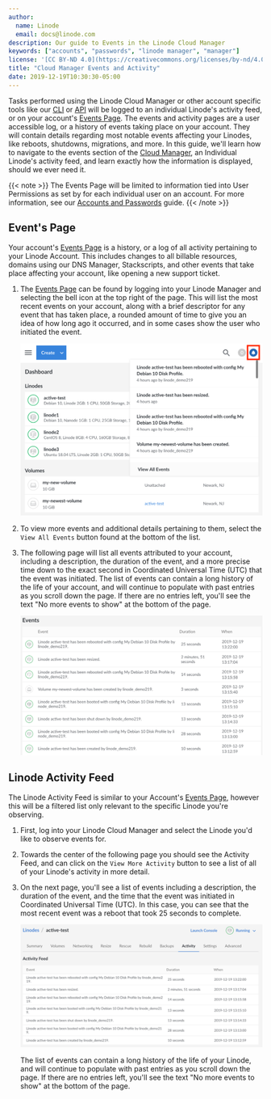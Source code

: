 ```yaml
---
author:
  name: Linode
  email: docs@linode.com
description: Our guide to Events in the Linode Cloud Manager
keywords: ["accounts", "passwords", "linode manager", "manager"]
license: '[CC BY-ND 4.0](https://creativecommons.org/licenses/by-nd/4.0)'
title: "Cloud Manager Events and Activity"
date: 2019-12-19T10:30:30-05:00
---
```


Tasks performed using the Linode Cloud Manager or other account specific tools like our [CLI](https://www.linode.com/docs/platform/api/linode-cli/) or [API](https://www.linode.com/products/api/) will be logged to an individual Linode's activity feed, or on your account's [Events Page](https://cloud.linode.com/events). The events and activity pages are a user accessible log, or a history of events taking place on your account. They will contain details regarding most notable events affecting your Linodes, like reboots, shutdowns, migrations, and more. In this guide, we'll learn how to navigate to the events section of the [Cloud Manager](https://cloud.linode.com), an Individual Linode's activity feed, and learn exactly how the information is displayed, should we ever need it.

{{< note >}}
The Events Page will be limited to information tied into User Permissions as set by for each individual user on an account. For more information, see our [Accounts and Passwords](https://www.linode.com/docs/platform/manager/accounts-and-passwords/#users-and-permissions) guide.
{{< /note >}}

## Event's Page

Your account's [Events Page](https://cloud.linode.com/events) is a history, or a log of all activity pertaining to your Linode Account. This includes changes to all billable resources, domains using our DNS Manager, Stackscripts, and other events that take place affecting your account, like opening a new support ticket.

1. The [Events Page](https://cloud.linode.com/events) can be found by logging into your Linode Manager and selecting the bell icon at the top right of the page. This will list the most recent events on your account, along with a brief descriptor for any event that has taken place, a rounded amount of time to give you an idea of how long ago it occurred, and in some cases show the user who initiated the event.

    ![cloud-manager-event.png](cloud-manager-event.png)

2. To view more events and additional details pertaining to them, select the `View All Events` button found at the bottom of the list.

3. The following page will list all events attributed to your account, including a description, the duration of the event, and a more precise time down to the exact second in Coordinated Universal Time (UTC) that the event was initiated. The list of events can contain a long history of the life of your account, and will continue to populate with past entries as you scroll down the page. If there are no entries left, you'll see the text "No more events to show" at the bottom of the page.

    ![events.png](events.png)



## Linode Activity Feed

The Linode Activity Feed is similar to your Account's [Events Page](#Events-Page), however this will be a filtered list only relevant to the specific Linode you're observing.

1. First, log into your Linode Cloud Manager and select the Linode you'd like to observe events for.

2. Towards the center of the following page you should see the Activity Feed, and can click on the `View More Activity` button to see a list of all of your Linode's activity in more detail.

3. On the next page, you'll see a list of events including a description, the duration of the event, and the time that the event was initiated in Coordinated Universal Time (UTC). In this case, you can see that the most recent event was a reboot that took 25 seconds to complete.

    ![cloud manager events](cloud-manager-events.png)

    The list of events can contain a long history of the life of your Linode, and will continue to populate with past entries as you scroll down the page. If there are no entries left, you'll see the text "No more events to show" at the bottom of the page.